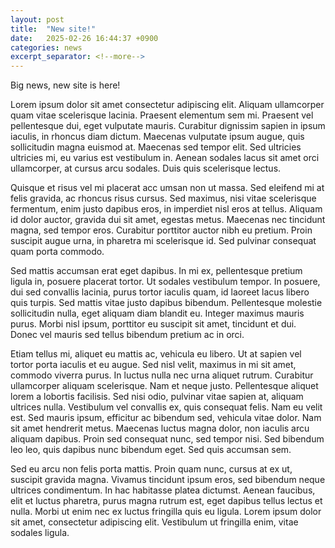 ```yaml
---
layout: post
title:  "New site!"
date:   2025-02-26 16:44:37 +0900
categories: news
excerpt_separator: <!--more-->
---
```

Big news, new site is here!

 <!--more-->
Lorem ipsum dolor sit amet consectetur adipiscing elit. Aliquam ullamcorper quam vitae scelerisque lacinia. Praesent elementum sem mi. Praesent vel pellentesque dui, eget vulputate mauris. Curabitur dignissim sapien in ipsum iaculis, in rhoncus diam dictum. Maecenas vulputate ipsum augue, quis sollicitudin magna euismod at. Maecenas sed tempor elit. Sed ultricies ultricies mi, eu varius est vestibulum in. Aenean sodales lacus sit amet orci ullamcorper, at cursus arcu sodales. Duis quis scelerisque lectus.

Quisque et risus vel mi placerat acc    umsan non ut massa. Sed eleifend mi at felis gravida, ac rhoncus risus cursus. Sed maximus, nisi vitae scelerisque fermentum, enim justo dapibus eros, in imperdiet nisl eros at tellus. Aliquam id dolor auctor, gravida dui sit amet, egestas metus. Maecenas nec tincidunt magna, sed tempor eros. Curabitur porttitor auctor nibh eu pretium. Proin suscipit augue urna, in pharetra mi scelerisque id. Sed pulvinar consequat quam porta commodo.

Sed mattis accumsan erat eget dapibus. In mi ex, pellentesque pretium ligula in, posuere placerat tortor. Ut sodales vestibulum tempor. In posuere, dui sed convallis lacinia, purus tortor iaculis quam, id laoreet lacus libero quis turpis. Sed mattis vitae justo dapibus bibendum. Pellentesque molestie sollicitudin nulla, eget aliquam diam blandit eu. Integer maximus mauris purus. Morbi nisl ipsum, porttitor eu suscipit sit amet, tincidunt et dui. Donec vel mauris sed tellus bibendum pretium ac in orci.

Etiam tellus mi, aliquet eu mattis ac, vehicula eu libero. Ut at sapien vel tortor porta iaculis et eu augue. Sed nisl velit, maximus in mi sit amet, commodo viverra purus. In luctus nulla nec urna aliquet rutrum. Curabitur ullamcorper aliquam scelerisque. Nam et neque justo. Pellentesque aliquet lorem a lobortis facilisis. Sed nisi odio, pulvinar vitae sapien at, aliquam ultrices nulla. Vestibulum vel convallis ex, quis consequat felis. Nam eu velit est. Sed mauris ipsum, efficitur ac bibendum sed, vehicula vitae dolor. Nam sit amet hendrerit metus. Maecenas luctus magna dolor, non iaculis arcu aliquam dapibus. Proin sed consequat nunc, sed tempor nisi. Sed bibendum leo leo, quis dapibus nunc bibendum eget. Sed quis accumsan sem.

Sed eu arcu non felis porta mattis. Proin quam nunc, cursus at ex ut, suscipit gravida magna. Vivamus tincidunt ipsum eros, sed bibendum neque ultrices condimentum. In hac habitasse platea dictumst. Aenean faucibus, elit et luctus pharetra, purus magna rutrum est, eget dapibus tellus lectus et nulla. Morbi ut enim nec ex luctus fringilla quis eu ligula. Lorem ipsum dolor sit amet, consectetur adipiscing elit. Vestibulum ut fringilla enim, vitae sodales ligula. 
